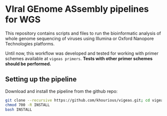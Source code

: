 # VIral GEnome ASsembly pipelines for WGS

This repository contains scripts and files to run the bioinformatic analysis of whole genome sequencing of viruses using Illumina or Oxford Nanopore Technologies platforms.

Until now, this workflow was developed and tested for working with primer schemes available at ``vigeas primers``. **Tests with other primer schemes should be performed.**

## Setting up the pipeline

Download and install the pipeline from the github repo:

```sh
git clone --recursive https://github.com/khourious/vigeas.git; cd vigeas
chmod 700 -R INSTALL
bash INSTALL
```

